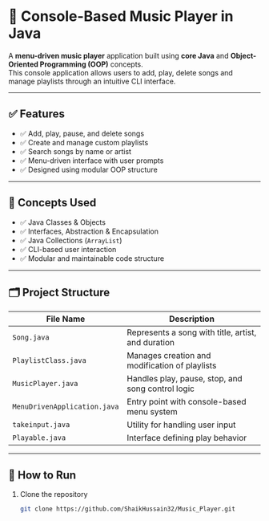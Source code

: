 # 🎵 Console-Based Music Player in Java

A **menu-driven music player** application built using **core Java** and **Object-Oriented Programming (OOP)** concepts.  
This console application allows users to add, play, delete songs and manage playlists through an intuitive CLI interface.

---

## ✅ Features

- ✅ Add, play, pause, and delete songs  
- ✅ Create and manage custom playlists  
- ✅ Search songs by name or artist  
- ✅ Menu-driven interface with user prompts  
- ✅ Designed using modular OOP structure  

---

## 🧠 Concepts Used

- ✅ Java Classes & Objects  
- ✅ Interfaces, Abstraction & Encapsulation  
- ✅ Java Collections (`ArrayList`)  
- ✅ CLI-based user interaction  
- ✅ Modular and maintainable code structure

---

## 🗂️ Project Structure

| File Name | Description |
|-----------|-------------|
| `Song.java` | Represents a song with title, artist, and duration |
| `PlaylistClass.java` | Manages creation and modification of playlists |
| `MusicPlayer.java` | Handles play, pause, stop, and song control logic |
| `MenuDrivenApplication.java` | Entry point with console-based menu system |
| `takeinput.java` | Utility for handling user input |
| `Playable.java` | Interface defining play behavior |

---

## 🚀 How to Run

1. Clone the repository  
   ```bash
   git clone https://github.com/ShaikHussain32/Music_Player.git
